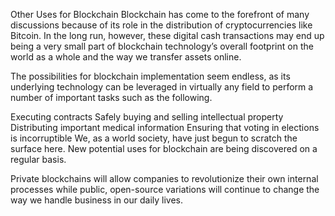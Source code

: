 Other Uses for Blockchain
Blockchain has come to the forefront of many discussions because of its role in the distribution of cryptocurrencies like Bitcoin. In the long run, however, these digital cash transactions may end up being a very small part of blockchain technology’s overall footprint on the world as a whole and the way we transfer assets online.

The possibilities for blockchain implementation seem endless, as its underlying technology can be leveraged in virtually any field to perform a number of important tasks such as the following.

Executing contracts
Safely buying and selling intellectual property
Distributing important medical information
Ensuring that voting in elections is incorruptible
We, as a world society, have just begun to scratch the surface here. New potential uses for blockchain are being discovered on a regular basis.

Private blockchains will allow companies to revolutionize their own internal processes while public, open-source variations will continue to change the way we handle business in our daily lives.
